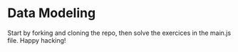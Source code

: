 # Data Modeling

Start by forking and cloning the repo, then solve the exercices in the main.js file.
Happy hacking!
